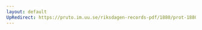 ```yaml
---
layout: default
UpRedirect: https://pruto.im.uu.se/riksdagen-records-pdf/1880/prot-1880--ak--058.pdf
---
```

